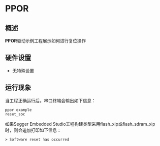 # PPOR

## 概述

**PPOR**驱动示例工程展示如何进行复位操作

## 硬件设置

-  无特殊设置

## 运行现象

当工程正确运行后，串口终端会输出如下信息：
```console
ppor example
reset_soc
```
如果Segger Embedded Studio工程构建类型采用flash_xip或flash_sdram_xip时，则会追加打印如下信息：
```
> Software reset has occurred
```


